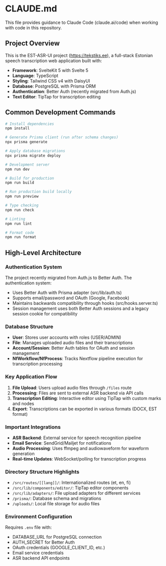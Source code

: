 # CLAUDE.md

This file provides guidance to Claude Code (claude.ai/code) when working with code in this repository.

## Project Overview

This is the EST-ASR-UI project (https://tekstiks.ee), a full-stack Estonian speech transcription web application built with:
- **Framework**: SvelteKit 5 with Svelte 5
- **Language**: TypeScript
- **Styling**: Tailwind CSS v4 with DaisyUI
- **Database**: PostgreSQL with Prisma ORM
- **Authentication**: Better Auth (recently migrated from Auth.js)
- **Text Editor**: TipTap for transcription editing

## Common Development Commands

```bash
# Install dependencies
npm install

# Generate Prisma client (run after schema changes)
npx prisma generate

# Apply database migrations
npx prisma migrate deploy

# Development server
npm run dev

# Build for production
npm run build

# Run production build locally
npm run preview

# Type checking
npm run check

# Linting
npm run lint

# Format code
npm run format
```

## High-Level Architecture

### Authentication System
The project recently migrated from Auth.js to Better Auth. The authentication system:
- Uses Better Auth with Prisma adapter (src/lib/auth.ts)
- Supports email/password and OAuth (Google, Facebook)
- Maintains backwards compatibility through hooks (src/hooks.server.ts)
- Session management uses both Better Auth sessions and a legacy session cookie for compatibility

### Database Structure
- **User**: Stores user accounts with roles (USER/ADMIN)
- **File**: Manages uploaded audio files and their transcriptions
- **Account/Session**: Better Auth tables for OAuth and session management
- **NfWorkflow/NfProcess**: Tracks Nextflow pipeline execution for transcription processing

### Key Application Flow
1. **File Upload**: Users upload audio files through `/files` route
2. **Processing**: Files are sent to external ASR backend via API calls
3. **Transcription Editing**: Interactive editor using TipTap with custom marks and nodes
4. **Export**: Transcriptions can be exported in various formats (DOCX, EST format)

### Important Integrations
- **ASR Backend**: External service for speech recognition pipeline
- **Email Service**: SendGrid/Mailjet for notifications
- **Audio Processing**: Uses ffmpeg and audiowaveform for waveform generation
- **Real-time Updates**: WebSocket/polling for transcription progress

### Directory Structure Highlights
- `/src/routes/[[lang]]/`: Internationalized routes (et, en, fi)
- `/src/lib/components/editor/`: TipTap editor components
- `/src/lib/adapters/`: File upload adapters for different services
- `/prisma/`: Database schema and migrations
- `/uploads/`: Local file storage for audio files

### Environment Configuration
Requires `.env` file with:
- DATABASE_URL for PostgreSQL connection
- AUTH_SECRET for Better Auth
- OAuth credentials (GOOGLE_CLIENT_ID, etc.)
- Email service credentials
- ASR backend API endpoints